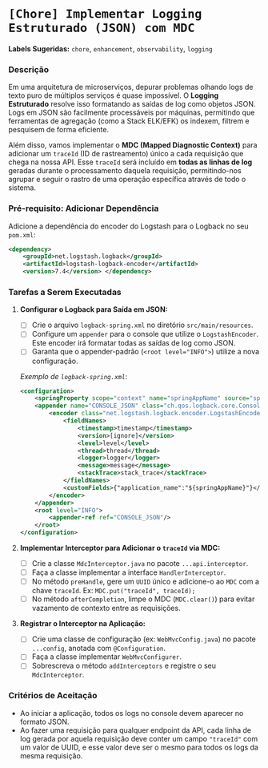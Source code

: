 # `[Chore] Implementar Logging Estruturado (JSON) com MDC`

**Labels Sugeridas:** `chore`, `enhancement`, `observability`, `logging`

### Descrição

Em uma arquitetura de microserviços, depurar problemas olhando logs de texto puro de múltiplos serviços é quase impossível. O **Logging Estruturado** resolve isso formatando as saídas de log como objetos JSON. Logs em JSON são facilmente processáveis por máquinas, permitindo que ferramentas de agregação (como a Stack ELK/EFK) os indexem, filtrem e pesquisem de forma eficiente.

Além disso, vamos implementar o **MDC (Mapped Diagnostic Context)** para adicionar um `traceId` (ID de rastreamento) único a cada requisição que chega na nossa API. Esse `traceId` será incluído em **todas as linhas de log** geradas durante o processamento daquela requisição, permitindo-nos agrupar e seguir o rastro de uma operação específica através de todo o sistema.

### Pré-requisito: Adicionar Dependência

Adicione a dependência do encoder do Logstash para o Logback no seu `pom.xml`:

```xml
<dependency>
    <groupId>net.logstash.logback</groupId>
    <artifactId>logstash-logback-encoder</artifactId>
    <version>7.4</version> </dependency>
```

### Tarefas a Serem Executadas

1.  **Configurar o Logback para Saída em JSON:**
    - [ ] Crie o arquivo `logback-spring.xml` no diretório `src/main/resources`.
    - [ ] Configure um `appender` para o console que utilize o `LogstashEncoder`. Este encoder irá formatar todas as saídas de log como JSON.
    - [ ] Garanta que o appender-padrão (`<root level="INFO">`) utilize a nova configuração.

    *Exemplo de `logback-spring.xml`*:
    ```xml
    <configuration>
        <springProperty scope="context" name="springAppName" source="spring.application.name"/>
        <appender name="CONSOLE_JSON" class="ch.qos.logback.core.ConsoleAppender">
            <encoder class="net.logstash.logback.encoder.LogstashEncoder">
                <fieldNames>
                    <timestamp>timestamp</timestamp>
                    <version>[ignore]</version>
                    <level>level</level>
                    <thread>thread</thread>
                    <logger>logger</logger>
                    <message>message</message>
                    <stackTrace>stack_trace</stackTrace>
                </fieldNames>
                <customFields>{"application_name":"${springAppName}"}</customFields>
            </encoder>
        </appender>
        <root level="INFO">
            <appender-ref ref="CONSOLE_JSON"/>
        </root>
    </configuration>
    ```

2.  **Implementar Interceptor para Adicionar o `traceId` via MDC:**
    - [ ] Crie a classe `MdcInterceptor.java` no pacote `...api.interceptor`.
    - [ ] Faça a classe implementar a interface `HandlerInterceptor`.
    - [ ] No método `preHandle`, gere um `UUID` único e adicione-o ao `MDC` com a chave `traceId`. Ex: `MDC.put("traceId", traceId);`
    - [ ] No método `afterCompletion`, limpe o MDC (`MDC.clear()`) para evitar vazamento de contexto entre as requisições.

3.  **Registrar o Interceptor na Aplicação:**
    - [ ] Crie uma classe de configuração (ex: `WebMvcConfig.java`) no pacote `...config`, anotada com `@Configuration`.
    - [ ] Faça a classe implementar `WebMvcConfigurer`.
    - [ ] Sobrescreva o método `addInterceptors` e registre o seu `MdcInterceptor`.

### Critérios de Aceitação

* Ao iniciar a aplicação, todos os logs no console devem aparecer no formato JSON.
* Ao fazer uma requisição para qualquer endpoint da API, cada linha de log gerada por aquela requisição deve conter um campo `"traceId"` com um valor de UUID, e esse valor deve ser o mesmo para todos os logs da mesma requisição.